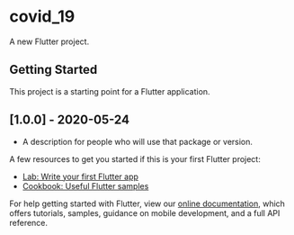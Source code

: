 # covid_19

A new Flutter project.

## Getting Started

This project is a starting point for a Flutter application.

## [1.0.0] - 2020-05-24
* A description for people who will use that package or version.

A few resources to get you started if this is your first Flutter project:

- [Lab: Write your first Flutter app](https://flutter.dev/docs/get-started/codelab)
- [Cookbook: Useful Flutter samples](https://flutter.dev/docs/cookbook)

For help getting started with Flutter, view our
[online documentation](https://flutter.dev/docs), which offers tutorials,
samples, guidance on mobile development, and a full API reference.

